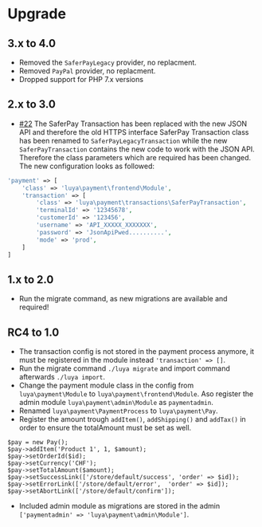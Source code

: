 # Upgrade

## 3.x to 4.0

+ Removed the `SaferPayLegacy` provider, no replacment.
+ Removed `PayPal` provider, no replacment.
+ Dropped support for PHP 7.x versions

## 2.x to 3.0

+ [#22](https://github.com/luyadev/luya-module-payment/pull/22) The SaferPay Transaction has been replaced with the new JSON API and therefore the old HTTPS interface SaferPay Transaction class has been renamed to `SaferPayLegacyTransaction` while the new `SaferPayTransaction` contains the new code to work with the JSON API. Therefore the class parameters which are required has been changed. The new configuration looks as followed:

```php
'payment' => [
    'class' => 'luya\payment\frontend\Module',
    'transaction' => [
        'class' => 'luya\payment\transactions\SaferPayTransaction',
        'terminalId' => '12345678',
        'customerId' => '123456',
        'username' => 'API_XXXXX_XXXXXXX',
        'password' => 'JsonApiPwed..........',
        'mode' => 'prod',
    ]
]
```

## 1.x to 2.0

+ Run the migrate command, as new migrations are available and required!

## RC4 to 1.0

+ The transaction config is not stored in the payment process anymore, it must be registered in the module instead `'transaction' => []`.
+ Run the migrate command `./luya migrate` and import command afterwards `./luya import`.
+ Change the payment module class in the config from `luya\payment\Module` to `luya\payment\frontend\Module`. Aso register the admin module `luya\payment\admin\Module` as `paymentadmin`.
+ Renamed `luya\payment\PaymentProcess` to `luya\payment\Pay`.
+ Register the amount trough `addItem()`, `addShipping()` and `addTax()` in order to ensure the totalAmount must be set as well.
```
$pay = new Pay();
$pay->addItem('Product 1', 1, $amount);
$pay->setOrderId($id);
$pay->setCurrency('CHF');
$pay->setTotalAmount($amount);
$pay->setSuccessLink(['/store/default/success', 'order' => $id]);
$pay->setErrorLink(['/store/default/error',  'order' => $id]);
$pay->setAbortLink(['/store/default/confirm']);
```
+ Included admin module as migrations are stored in the admin `['paymentadmin' => 'luya\payment\admin\Module']`.
